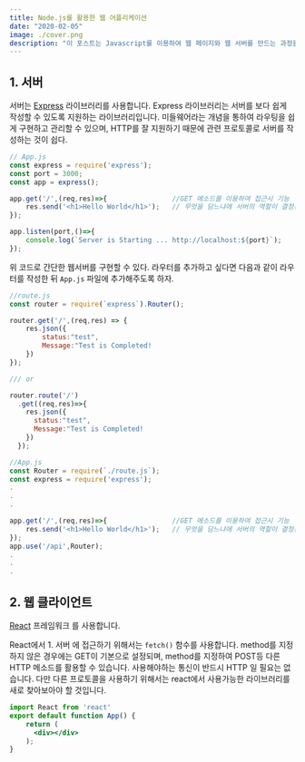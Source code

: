 ```yaml
---
title: Node.js를 활용한 웹 어플리케이션
date: "2020-02-05"
image: ./cover.png
description: "이 포스트는 Javascript를 이용하여 웹 페이지와 웹 서버를 만드는 과정을 담았습니다. 나중에 보다 쉽게 기억할 수 있도록 적어 놓은 포스트입니다."
---
```

## 1. 서버

서버는 [Express](https://www.npmjs.com/package/express) 라이브러리를 사용합니다. Express 라이브러리는 서버를 보다 쉽게 작성할 수 있도록 지원하는 라이브러리입니다. 미들웨어라는 개념을 통하여 라우팅을 쉽게 구현하고 관리할 수 있으며, HTTP를 잘 지원하기 때문에 관련 프로토콜로 서버를 작성하는 것이 쉽다.

```javascript
// App.js
const express = require('express');
const port = 3000;
const app = express();

app.get('/',(req,res)=>{                //GET 메소드를 이용하여 접근시 기능
    res.send('<h1>Hello World</h1>');   // 무엇을 담느냐에 서버의 역할이 결정된다.
});

app.listen(port,()=>{
    console.log(`Server is Starting ... http://localhost:${port}`);
});
```

위 코드로 간단한 웹서버를 구현할 수 있다. 라우터를 추가하고 싶다면 다음과 같이 라우터를 작성한 뒤 `App.js` 파일에 추가해주도록 하자.
```javascript
//route.js
const router = require(`express`).Router();

router.get('/',(req,res) => {
    res.json({
        status:"test",
        Message:"Test is Completed!       
    })
});

/// or

router.route('/')
  .get((req,res)=>{
    res.json({
      status:"test",
      Message:"Test is Completed!       
    })
  });
```
```javascript
//App.js
const Router = require(`./route.js`);
const express = require('express');
.
.
.

app.get('/',(req,res)=>{                //GET 메소드를 이용하여 접근시 기능
    res.send('<h1>Hello World</h1>');   // 무엇을 담느냐에 서버의 역할이 결정된다.
});
app.use('/api',Router);
.
.
.
```


## 2. 웹 클라이언트

[React](https://ko.reactjs.org/) 프레임워크 를 사용합니다.

React에서 1. 서버 에 접근하기 위해서는 `fetch()` 함수를 사용합니다. method를 지정하지 않은 경우에는 GET이 기본으로 설정되며, method를 지정하여 POST등 다른 HTTP 메소드를 활용할 수 있습니다.
사용해야하는 통신이 반드시 HTTP 일 필요는 없습니다. 다만 다른 프로토콜을 사용하기 위해서는 react에서 사용가능한 라이브러리를 새로 찾아보아야 할 것입니다.
```jsx
import React from 'react'
export default function App() {
    return (
      <div></div>
    );
}
```